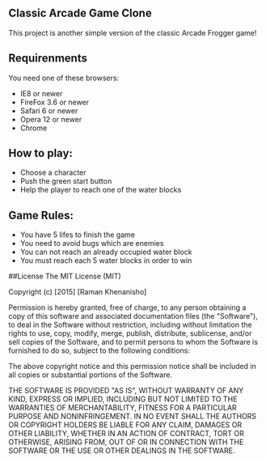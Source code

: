 ## Classic Arcade Game Clone
This project is another simple version of the classic Arcade Frogger game!

## Requirenments
You need one of these browsers:
- IE8 or newer
- FireFox 3.6 or newer
- Safari 6 or newer
- Opera 12 or newer
- Chrome

## How to play:
- Choose a character
- Push the green start button
- Help the player to reach one of the water blocks

## Game Rules:
* You have 5 lifes to finish the game
* You need to avoid bugs which are enemies
* You can not reach an already occupied water block
* You must reach each 5 water blocks in order to win

##License
The MIT License (MIT)

Copyright (c) [2015] [Raman Khenanisho]

Permission is hereby granted, free of charge, to any person obtaining a copy
of this software and associated documentation files (the "Software"), to deal
in the Software without restriction, including without limitation the rights
to use, copy, modify, merge, publish, distribute, sublicense, and/or sell
copies of the Software, and to permit persons to whom the Software is
furnished to do so, subject to the following conditions:

The above copyright notice and this permission notice shall be included in all
copies or substantial portions of the Software.

THE SOFTWARE IS PROVIDED "AS IS", WITHOUT WARRANTY OF ANY KIND, EXPRESS OR
IMPLIED, INCLUDING BUT NOT LIMITED TO THE WARRANTIES OF MERCHANTABILITY,
FITNESS FOR A PARTICULAR PURPOSE AND NONINFRINGEMENT. IN NO EVENT SHALL THE
AUTHORS OR COPYRIGHT HOLDERS BE LIABLE FOR ANY CLAIM, DAMAGES OR OTHER
LIABILITY, WHETHER IN AN ACTION OF CONTRACT, TORT OR OTHERWISE, ARISING FROM,
OUT OF OR IN CONNECTION WITH THE SOFTWARE OR THE USE OR OTHER DEALINGS IN THE
SOFTWARE.
